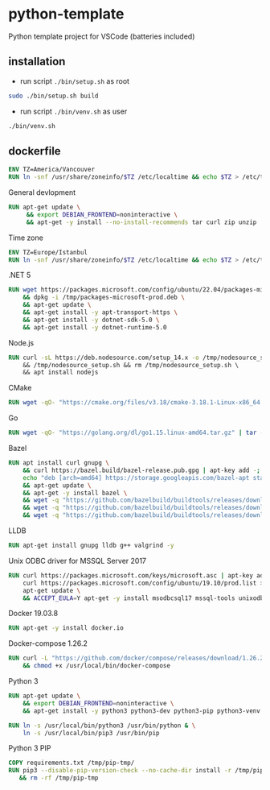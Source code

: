 # python-template

Python template project for VSCode (batteries included)


## installation

- run script `./bin/setup.sh` as root

```bash
sudo ./bin/setup.sh build
```

- run script `./bin/venv.sh` as user

```bash
./bin/venv.sh
```


## dockerfile

```dockerfile
ENV TZ=America/Vancouver
RUN ln -snf /usr/share/zoneinfo/$TZ /etc/localtime && echo $TZ > /etc/timezone
```

General devlopment

```dockerfile
RUN apt-get update \
     && export DEBIAN_FRONTEND=noninteractive \
     && apt-get -y install --no-install-recommends tar curl zip unzip
```

Time zone

```dockerfile
ENV TZ=Europe/Istanbul
RUN ln -snf /usr/share/zoneinfo/$TZ /etc/localtime && echo $TZ > /etc/timezone
```

.NET 5

```dockerfile
RUN wget https://packages.microsoft.com/config/ubuntu/22.04/packages-microsoft-prod.deb -O /tmp/packages-microsoft-prod.deb \
    && dpkg -i /tmp/packages-microsoft-prod.deb \
    && apt-get update \
    && apt-get install -y apt-transport-https \
    && apt-get install -y dotnet-sdk-5.0 \
    && apt-get install -y dotnet-runtime-5.0
```

Node.js

```dockerfile
RUN curl -sL https://deb.nodesource.com/setup_14.x -o /tmp/nodesource_setup.sh && chmod +x /tmp/nodesource_setup.sh \ 
    && /tmp/nodesource_setup.sh && rm /tmp/nodesource_setup.sh \ 
    && apt install nodejs
```

CMake

```dockerfile
RUN wget -qO- "https://cmake.org/files/v3.18/cmake-3.18.1-Linux-x86_64.tar.gz" | tar --strip-components=1 -xz -C /usr/local
```

Go

```dockerfile
RUN wget -qO- "https://golang.org/dl/go1.15.linux-amd64.tar.gz" | tar --strip-components=1 -xz -C /usr/local
```

Bazel

```dockerfile
RUN apt install curl gnupg \
    && curl https://bazel.build/bazel-release.pub.gpg | apt-key add -; \
    echo "deb [arch=amd64] https://storage.googleapis.com/bazel-apt stable jdk1.8" | tee /etc/apt/sources.list.d/bazel.list \
    && apt-get update \
    && apt-get -y install bazel \
    && wget -q "https://github.com/bazelbuild/buildtools/releases/download/3.4.0/buildifier" -P /usr/local/bin &&  chmod +x /usr/local/bin/buildifier \
    && wget -q "https://github.com/bazelbuild/buildtools/releases/download/3.4.0/buildozer" -P /usr/local/bin && chmod +x /usr/local/bin/buildozer \
    && wget -q "https://github.com/bazelbuild/buildtools/releases/download/3.4.0/unused_deps" -P /usr/local/bin && chmod +x /usr/local/bin/unused_deps
```

LLDB

```dockerfile
RUN apt-get install gnupg lldb g++ valgrind -y 
```

Unix ODBC driver for MSSQL Server 2017

```dockerfile
RUN curl https://packages.microsoft.com/keys/microsoft.asc | apt-key add -; \
    curl https://packages.microsoft.com/config/ubuntu/19.10/prod.list > /etc/apt/sources.list.d/mssql-release.list; \
    apt-get update \
    && ACCEPT_EULA=Y apt-get -y install msodbcsql17 mssql-tools unixodbc-dev
```

Docker 19.03.8

```dockerfile
RUN apt-get -y install docker.io
```

Docker-compose 1.26.2

```dockerfile
RUN curl -L "https://github.com/docker/compose/releases/download/1.26.2/docker-compose-$(uname -s)-$(uname -m)" -o /usr/local/bin/docker-compose \
    && chmod +x /usr/local/bin/docker-compose
```

Python 3

```dockerfile
RUN apt-get update \
    && export DEBIAN_FRONTEND=noninteractive \
    && apt-get install -y python3 python3-dev python3-pip python3-venv python3-behave pipenv

RUN ln -s /usr/local/bin/python3 /usr/bin/python & \
    ln -s /usr/local/bin/pip3 /usr/bin/pip
```

Python 3 PIP

```dockerfile
COPY requirements.txt /tmp/pip-tmp/
RUN pip3 --disable-pip-version-check --no-cache-dir install -r /tmp/pip-tmp/requirements.txt \
   && rm -rf /tmp/pip-tmp
```